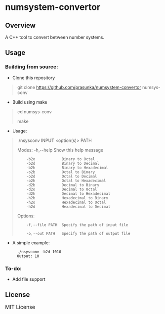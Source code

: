 # numsystem-convertor

## Overview
A C++ tool to convert between number systems.

## Usage

### Building from source:
* Clone this repository
> git clone https://github.com/prasunka/numsystem-convertor numsys-conv
* Build using make
> cd numsys-conv
>
> make
* Usage:
> ./nsysconv <mode> INPUT <option(s)> PATH
>
> Modes:
>         -h,--help       Show this help message
> 
>         -b2o            Binary to Octal
>         -b2d            Binary to Decimal
>         -b2h            Binary to Hexadecimal
>         -o2b            Octal to Binary
>         -o2d            Octal to Decimal
>         -o2h            Octal to Hexadecimal
>         -d2b            Decimal to Binary
>         -d2o            Decimal to Octal
>         -d2h            Decimal to Hexadecimal
>         -h2b            Hexadecimal to Binary
>         -h2o            Hexadecimal to Octal
>         -h2d            Hexadecimal to Decimal
>
> Options:
>
>         -f,--file PATH  Specify the path of input file
>
>         -o,--out PATH   Specify the path of output file

* A simple example:
        
        ./nsysconv -b2d 1010
        Output: 10

### To-do:
* Add file support

## License
<big> MIT License </big>
